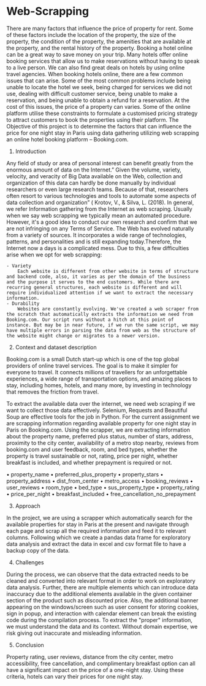 # Web-Scrapping

There are many factors that influence the price of property for rent. Some of these factors include the location of the property, the size of the property, the condition of the property, the amenities that are available at the property, and the rental history of the property. Booking a hotel online can be a great way to save money on your trip. Many hotels offer online booking services that allow us to make reservations without having to speak to a live person. We can also find great deals on hotels by using online travel agencies. When booking hotels online, there are a few common issues that can arise. Some of the most common problems include being unable to locate the hotel we seek, being charged for services we did not use, dealing with difficult customer service, being unable to make a reservation, and being unable to obtain a refund for a reservation. At the cost of this issues, the price of a property can varies. Some of the online platform utilise these constraints to formulate a customised pricing strategy to attract customers to book the properties using their platform. The Objective of this project is to determine the factors that can influence the price for one night stay in Paris using data gathering utilizing web scrapping an online hotel booking platform – Booking.com.


1. Introduction

Any field of study or area of personal interest can benefit greatly from the enormous amount of data on the Internet.” Given the volume, variety, velocity, and veracity of Big Data available on the Web, collection and organization of this data can hardly be done manually by individual researchers or even large research teams. Because of that, researchers often resort to various technologies and tools to automate some aspects of data collection and organization” ( Krotov, V., & Silva, L. (2018).
In general, we refer Information gathering from the Internet as web scraping. Usually when we say web scrapping we typically mean an automated procedure. However, it's a good idea to conduct our own research and confirm that we are not infringing on any Terms of Service.
The Web has evolved naturally from a variety of sources. It incorporates a wide range of technologies, patterns, and personalities and is still expanding today.Therefore, the Internet now a days is a complicated mess. Due to this, a few difficulties arise when we opt for web scrapping:

    - Variety
        Each website is different from other website in terms of structure and backend code, also, it varies as per the domain of the business and the purpose it serves to the end customers. While there are recurring general structures, each website is different and will require individualized attention if we want to extract the necessary information.
    - Durability
        Websites are constantly evolving. We've created a web scraper from the scratch that automatically extracts the information we need from Booking.com. Our script runs without a hitch at this point of instance. But may be in near future, if we run the same script, we may have multiple errors in parsing the data from web as the structure of the website might change or migrates to a newer version.

2. Context and dataset description

Booking.com is a small Dutch start-up which is one of the top global providers of online travel services. The goal is to make it simpler for everyone to travel. It connects millions of travellers for an unforgettable experiences, a wide range of transportation options, and amazing places to stay, including homes, hotels, and many more, by investing in technology that removes the friction from travel.

To extract the available data over the internet, we need web scraping if we want to collect those data effectively. Selenium, Requests and Beautiful Soup are effective tools for the job in Python. For the current assignment we are scrapping information regarding available property for one night stay in Paris on Booking.com.
Using the scrapper, we are extracting information about the property name, preferred plus status, number of stars, address, proximity to the city center, availability of a metro stop nearby, reviews from booking.com and user feedback, room, and bed types, whether the property is travel sustainable or not, rating, price per night, whether breakfast is included, and whether prepayment is required or not.

• property_name
• preferred_plus_property
• property_stars
• property_address
• dist_from_center
• metro_access
• booking_reviews
• user_reviews
• room_type
• bed_type
• sus_property_type
• property_rating
• price_per_night
• breakfast_included
• free_cancellation_no_prepayment

3. Approach

In the project, we are using a scrapper which automatically search for the available properties for stay in Paris at the present and navigate through each page and scrap all the required information and feed it to relevant columns. Following which we create a pandas data frame for exploratory data analysis and extract the data in excel and csv format file to have a backup copy of the data.

4. Challenges

During the process, we can observe that the data extracted needs to be cleaned and converted into relevant format in order to work on exploratory data analysis. Further, there are multiple elements which can introduce data inaccuracy due to the additional elements available in the given container section of the product such as discounted price. Also, the additional banner appearing on the windows/screen such as user consent for storing cookies, sign in popup, and interaction with calendar element can break the existing code during the compilation process. To extract the "proper" information, we must understand the data and its context. Without domain expertise, we risk giving out inaccurate and misleading information.

5. Conclusion

Property rating, user reviews, distance from the city center, metro accessibility, free cancellation, and complimentary breakfast option can all have a significant impact on the price of a one-night stay. Using these criteria, hotels can vary their prices for one night stay.